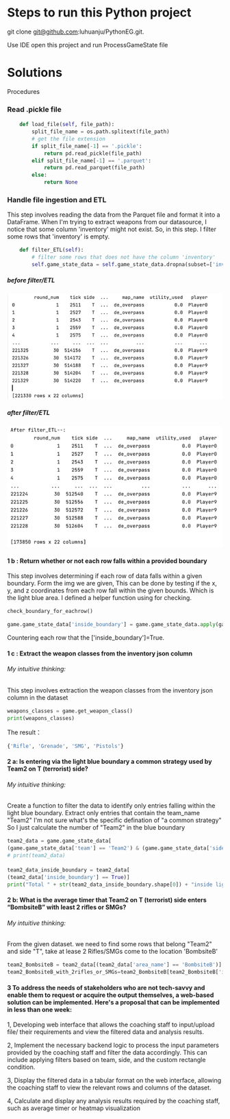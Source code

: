 # Steps to run this Python project
git clone git@github.com:luhuanju/PythonEG.git. 

Use IDE open this project and run ProcessGameState file


# Solutions
Procedures

###  Read .pickle file

``` python 
    def load_file(self, file_path):
        split_file_name = os.path.splitext(file_path)
        # get the file extension
        if split_file_name[-1] == '.pickle':
            return pd.read_pickle(file_path)
        elif split_file_name[-1] == '.parquet':
            return pd.read_parquet(file_path)
        else:
            return None
```


###  Handle file ingestion and ETL
This step involves reading the data from the Parquet file and format it into a DataFrame.
When I'm trying to extract weapons from our datasource, I notice that some column 'inventory' might not exist.
So, in this step. I filter some rows that 'inventory' is empty.
``` python
    def filter_ETL(self):
        # filter some rows that does not have the column 'inventory'
        self.game_state_data = self.game_state_data.dropna(subset=['inventory'])
```
##### before filter/ETL
![img.png](img/beforeETL.png)
##### after filter/ETL 
![img.png](img/afterETL.png)


#### 1 b : Return whether or not each row falls within a provided boundary
This step involves determining if each row of data falls within a given boundary. Form the img we are given,  This can be done by testing if the x, y, and z coordinates from each row fall within the given bounds. Which is the light blue area.
I defined a helper function using for checking.
``` python
check_boundary_for_eachrow()
``` 
``` python
game.game_state_data['inside_boundary'] = game.game_state_data.apply(game.check_boundary_for_eachrow, axis=1)
``` 
Countering each row that the ['inside_boundary']=True.

#### 1 c : Extract the weapon classes from the inventory json column
###### My intuitive thinking:
This step involves extraction the weapon classes from the inventory json column in the dataset  



``` python
weapons_classes = game.get_weapon_class()
print(weapons_classes)
```
The result：
``` python
{'Rifle', 'Grenade', 'SMG', 'Pistols'}

```

#### 2 a: Is entering via the light blue boundary a common strategy used by Team2 on T (terrorist) side?
###### My intuitive thinking:
Create a function to filter the data to identify only entries falling within the light blue boundary.
Extract only entries that contain the team_name "Team2" 
I'm not sure what's the specific defination of "a common strategy"
So I just calculate the number of "Team2" in the blue boundary

``` python
team2_data = game.game_state_data[
(game.game_state_data['team'] == 'Team2') & (game.game_state_data['side'] == 'T')]
# print(team2_data)

team2_data_inside_boundary = team2_data[
(team2_data['inside_boundary'] == True)]
print("Total " + str(team2_data_inside_boundary.shape[0]) + "inside light blue  boundary")
```

#### 2 b: What is the average timer that Team2 on T (terrorist) side enters “BombsiteB” with least 2 rifles or SMGs?
###### My intuitive thinking:
From the given dataset. we need to find some rows that belong "Team2" and side "T", take at lease 2 Rifles/SMGs come to the 
location 'BombsiteB'
``` python
team2_BombsiteB = team2_data[(team2_data['area_name'] == 'BombsiteB')]
team2_BombsiteB_with_2rifles_or_SMGs=team2_BombsiteB[team2_BombsiteB['inventory'].apply(game.has_rifle_and_smg) >= 2]
``` 


#### 3 To address the needs of stakeholders who are not tech-savvy and enable them to request or acquire the output themselves, a web-based solution can be implemented. Here's a proposal that can be implemented in less than one week:
1, Developing web interface that allows the coaching staff to input/upload file/ their requirements and view the filtered data and analysis results.  

2, Implement the necessary backend logic to process the input parameters provided by the coaching staff and filter the data accordingly. This can include applying filters based on team, side, and the custom rectangle condition.  

3, Display the filtered data in a tabular format on the web interface, allowing the coaching staff to view the relevant rows and columns of the dataset.  

4, Calculate and display any analysis results required by the coaching staff, such as average timer or heatmap visualization
